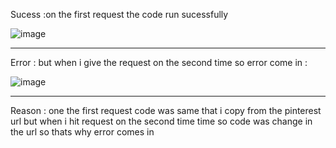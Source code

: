 Sucess :on the first request the code run sucessfully 

![image](https://user-images.githubusercontent.com/97091625/176037736-7598ae07-5ee4-4918-b8f8-fc69059234fd.png)

______________________________________________________________________________________________________________

Error : but when i give the request on the second time so error come in :

![image](https://user-images.githubusercontent.com/97091625/176036775-2b758e6e-c7fc-4729-9dfe-4b5f4cc82f82.png)

______________________________________________________________________________________________________________


Reason : one the first request code was same that i copy from the pinterest url but when i hit request on the second time time so code was change in the url so thats why error comes in 






